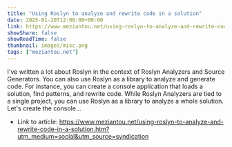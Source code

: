 ```yaml
---
title: "Using Roslyn to analyze and rewrite code in a solution"
date: 2025-01-20T12:00:00+00:00
link: https://www.meziantou.net/using-roslyn-to-analyze-and-rewrite-code-in-a-solution.htm?utm_medium=social&utm_source=syndication
showShare: false
showReadTime: false
thumbnail: images/misc.png
tags: ["meziantou.net"]
---
```

I've written a lot about Roslyn in the context of Roslyn Analyzers and Source Generators. You can also use Roslyn as a library to analyze and generate code. For instance, you can create a console application that loads a solution, find patterns, and rewrite code. While Roslyn Analyzers are tied to a single project, you can use Roslyn as a library to analyze a whole solution. Let's create the console…

- Link to article: https://www.meziantou.net/using-roslyn-to-analyze-and-rewrite-code-in-a-solution.htm?utm_medium=social&utm_source=syndication
